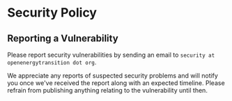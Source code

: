 # Security Policy

## Reporting a Vulnerability

Please report security vulnerabilities by sending an email to `security at openenergytransition dot org`.

We appreciate any reports of suspected security problems and will notify you once we've received the report along with an expected timeline. Please refrain from publishing anything relating to the vulnerability until then.
